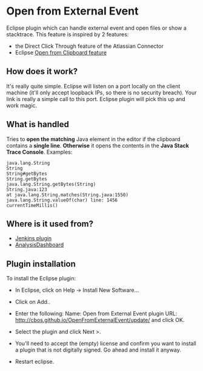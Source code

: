 Open from External Event
=====================

Eclipse plugin which can handle external event and open files or show a stacktrace.
This feature is inspired by 2 features:

* the Direct Click Through feature of the Atlassian Connector
* Eclipse [Open from Clipboard feature][1]

## How does it work?

It's really quite simple. Eclipse will listen on a port locally on the client machine (it'll only accept loopback IPs, so there is no security breach). Your link is really a simple call to this port. Eclipse plugin will pick this up and work magic.

## What is handled

Tries to **open the matching** Java element in the editor if the clipboard contains a **single line**. **Otherwise** it opens the contents in the **Java Stack Trace Console**. Examples:

    java.lang.String
    String
    String#getBytes
    String.getBytes
    java.lang.String.getBytes(String)
    String.java:123
    at java.lang.String.matches(String.java:1550)
    java.lang.String.valueOf(char) line: 1456
    currentTimeMillis()

## Where is it used from?
 * [Jenkins plugin][2] 
 * [AnalysisDashboard][3] 
 
## Plugin installation

To install the Eclipse plugin:

* In Eclipse, click on Help -> Install New Software...
* Click on Add..
* Enter the following:
  Name: Open from External Event plugin
  URL: http://cbos.github.io/OpenFromExternalEvent/update/
  and click OK.
* Select the plugin and click Next >.
* You'll need to accept the (empty) license and confirm you want to install a plugin that is not digitally signed. Go ahead and install it anyway.
* Restart eclipse.


  [1]: http://help.eclipse.org/indigo/index.jsp?topic=/org.eclipse.jdt.doc.user/reference/ref-menu-navigate.htm
  [2]: https://wiki.jenkins-ci.org/display/JENKINS/Send+stacktrace+to+eclipse+plugin
  [3]: https://github.com/cbos/AnalysisDashboard
